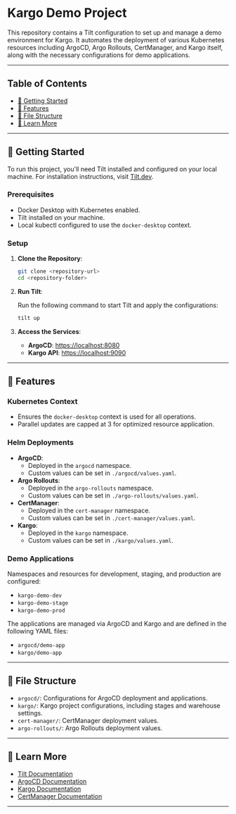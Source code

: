 # Kargo Demo Project

This repository contains a Tilt configuration to set up and manage a demo environment for Kargo. It automates the deployment of various Kubernetes resources including ArgoCD, Argo Rollouts, CertManager, and Kargo itself, along with the necessary configurations for demo applications.

---

## Table of Contents
- [🚀 Getting Started](#-getting-started)
- [📜 Features](#-features)
- [📂 File Structure](#-file-structure)
- [📘 Learn More](#-learn-more)

---

## 🚀 Getting Started

To run this project, you'll need Tilt installed and configured on your local machine. For installation instructions, visit [Tilt.dev](https://tilt.dev).

### Prerequisites
- Docker Desktop with Kubernetes enabled.
- Tilt installed on your machine.
- Local kubectl configured to use the `docker-desktop` context.

### Setup

1. **Clone the Repository**:
   ```bash
   git clone <repository-url>
   cd <repository-folder>
   ```

2. **Run Tilt**:

   Run the following command to start Tilt and apply the configurations:

   ```bash
   tilt up
   ```

3. **Access the Services**:
   - **ArgoCD**: [https://localhost:8080](https://localhost:8080)
   - **Kargo API**: [https://localhost:9090](https://localhost:9090)

---

## 📜 Features

### Kubernetes Context
- Ensures the `docker-desktop` context is used for all operations.
- Parallel updates are capped at 3 for optimized resource application.

### Helm Deployments
- **ArgoCD**:
  - Deployed in the `argocd` namespace.
  - Custom values can be set in `./argocd/values.yaml`.
- **Argo Rollouts**:
  - Deployed in the `argo-rollouts` namespace.
  - Custom values can be set in `./argo-rollouts/values.yaml`.
- **CertManager**:
  - Deployed in the `cert-manager` namespace.
  - Custom values can be set in `./cert-manager/values.yaml`.
- **Kargo**:
  - Deployed in the `kargo` namespace.
  - Custom values can be set in `./kargo/values.yaml`.

### Demo Applications
Namespaces and resources for development, staging, and production are configured:
- `kargo-demo-dev`
- `kargo-demo-stage`
- `kargo-demo-prod`

The applications are managed via ArgoCD and Kargo and are defined in the following YAML files:
- `argocd/demo-app`
- `kargo/demo-app`

---

## 📂 File Structure

- `argocd/`: Configurations for ArgoCD deployment and applications.
- `kargo/`: Kargo project configurations, including stages and warehouse settings.
- `cert-manager/`: CertManager deployment values.
- `argo-rollouts/`: Argo Rollouts deployment values.

---

## 📘 Learn More

- [Tilt Documentation](https://docs.tilt.dev/)
- [ArgoCD Documentation](https://argo-cd.readthedocs.io/)
- [Kargo Documentation](https://kargo.akuity.io/)
- [CertManager Documentation](https://cert-manager.io/)

---


